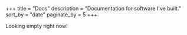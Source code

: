 +++
title = "Docs"
description = "Documentation for software I've built."
sort_by = "date"
paginate_by = 5
+++

Looking empty right now!
